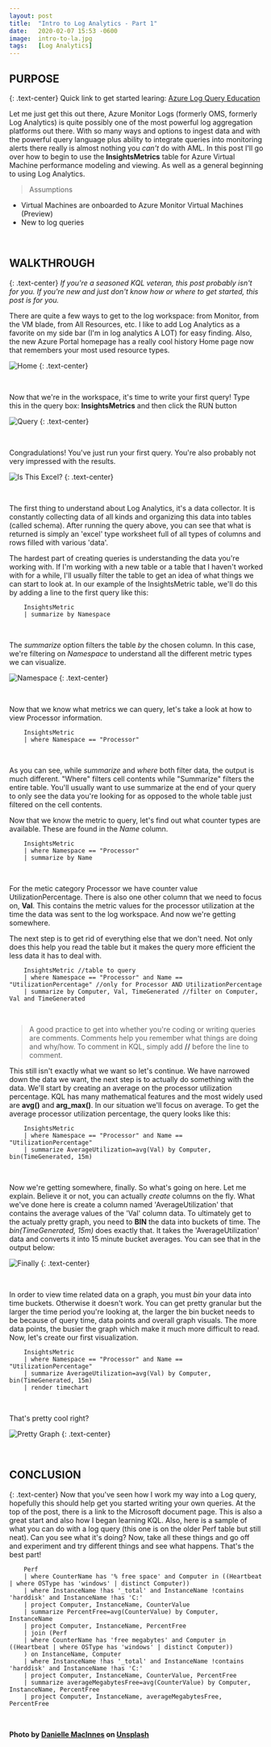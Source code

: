 ```yaml
---
layout: post
title:  "Intro to Log Analytics - Part 1"
date:   2020-02-07 15:53 -0600
image:  intro-to-la.jpg
tags:   [Log Analytics]
---
```


## PURPOSE
{: .text-center}
Quick link to get started learing:
[Azure Log Query Education](https://docs.microsoft.com/en-us/azure/azure-monitor/log-query/query-language)

Let me just get this out there, Azure Monitor Logs (formerly OMS, formerly Log Analytics) is quite possibly one of the most powerful log aggregation platforms out there. With so many ways and options to ingest data and with the powerful query language plus ability to integrate queries into monitoring alerts there really is almost nothing you *can't* do with AML. In this post I'll go over how to begin to use the **InsightsMetrics** table for Azure Virtual Machine performance modeling and viewing. As well as a general beginning to using Log Analytics. 

> Assumptions
* Virtual Machines are onboarded to Azure Monitor Virtual Machines (Preview)
* New to log queries

<br>

## WALKTHROUGH 
{: .text-center}
*If you're a seasoned KQL veteran, this post probably isn't for you. If you're new and just don't know how or where to get started, this post is for you.* 

There are quite a few ways to get to the log workspace: from Monitor, from the VM blade, from All Resources, etc. I like to add Log Analytics as a favorite on my side bar (I'm in log analytics A LOT) for easy finding. Also, the new Azure Portal homepage has a really cool history Home page now that remembers your most used resource types.

![Home](/img/azure-home.jpg)
{: .text-center}

<br>

Now that we're in the workspace, it's time to write your first query! Type this in the query box: **InsightsMetrics** and then click the RUN button

![Query](/img/first-query.jpg)
{: .text-center}

<br>

Congradulations! You've just run your first query. You're also probably not very impressed with the results.

![Is This Excel?](/img/excel.jpg)
{: .text-center}

<br>

The first thing to understand about Log Analytics, it's a data collector. It is constantly collecting data of all kinds and organizing this data into tables (called schema). After running the query above, you can see that what is returned is simply an 'excel' type worksheet full of all types of columns and rows filled with various 'data'. 

The hardest part of creating queries is understanding the data you're working with. If I'm working with a new table or a table that I haven't worked with for a while, I'll usually filter the table to get an idea of what things we can start to look at. In our example of the InsightsMetric table, we'll do this by adding a line to the first query like this:

        InsightsMetric
        | summarize by Namespace

<br>

The *summarize* option filters the table *by* the chosen column. In this case, we're filtering on *Namespace* to understand all the different metric types we can visualize.

![Namespace](/img/namespace.jpg)
{: .text-center}

<br>

Now that we know what metrics we can query, let's take a look at how to view Processor information.

        InsightsMetric
        | where Namespace == "Processor"

<br>

As you can see, while *summarize* and *where* both filter data, the output is much different. "Where" filters cell contents while "Summarize" filters the entire table. You'll usually want to use summarize at the end of your query to only see the data you're looking for as opposed to the whole table just filtered on the cell contents. 

Now that we know the metric to query, let's find out what counter types are available. These are found in the *Name* column.

        InsightsMetric
        | where Namespace == "Processor"
        | summarize by Name

<br>

For the metic category Processor we have counter value UtilizationPercentage. There is also one other column that we need to focus on, **Val**. This contains the metric values for the processor utilization at the time the data was sent to the log workspace. And now we're getting somewhere.

The next step is to get rid of everything else that we don't need. Not only does this help you read the table but it makes the query more efficient the less data it has to deal with. 

        InsightsMetric //table to query
        | where Namespace == "Processor" and Name == "UtilizationPercentage" //only for Processor AND UtilizationPercentage
        | summarize by Computer, Val, TimeGenerated //filter on Computer, Val and TimeGenerated

<br>

> A good practice to get into whether you're coding or writing queries are comments. Comments help you remember what things are doing and why/how. To comment in KQL, simply add **//** before the line to comment.

This still isn't exactly what we want so let's continue. We have narrowed down the data we want, the next step is to actually do something with the data. We'll start by creating an average on the processor utilization percentage. KQL has many mathematical features and the most widely used are **avg()** and **arg_max()**. In our situation we'll focus on average. To get the average processor utilization percentage, the query looks like this:

        InsightsMetric
        | where Namespace == "Processor" and Name == "UtilizationPercentage"
        | summarize AverageUtilization=avg(Val) by Computer, bin(TimeGenerated, 15m)

<br>

Now we're getting somewhere, finally. So what's going on here. Let me explain. Believe it or not, you can actually *create* columns on the fly. What we've done here is create a column named 'AverageUtilization' that contains the average values of the 'Val' column data. To ultimately get to the actualy pretty graph, you need to **BIN** the data into buckets of time. The *bin(TimeGenerated, 15m)* does exactly that. It takes the 'AverageUtilization' data and converts it into 15 minute bucket averages. You can see that in the output below:

![Finally](/img/finally.jpg)
{: .text-center}

<br>

In order to view time related data on a graph, you must *bin* your data into time buckets. Otherwise it doesn't work. You can get pretty granular but the larger the time period you're looking at, the larger the bin bucket needs to be because of query time, data points and overall graph visuals. The more data points, the busier the graph which make it much more difficult to read. Now, let's create our first visualization.

        InsightsMetric
        | where Namespace == "Processor" and Name == "UtilizationPercentage"
        | summarize AverageUtilization=avg(Val) by Computer, bin(TimeGenerated, 15m)
        | render timechart

<br>

That's pretty cool right?

![Pretty Graph](/img/pretty-graph.jpg)
{: .text-center}

<br>

## CONCLUSION
{: .text-center}
Now that you've seen how I work my way into a Log query, hopefully this should help get you started writing your own queries. At the top of the post, there is a link to the Microsoft document page. This is also a great start and also how I began learning KQL. Also, here is a sample of what you can do with a log query (this one is on the older Perf table but still neat). Can you see what it's doing? Now, take all these things and go off and experiment and try different things and see what happens. That's the best part!

        Perf 
        | where CounterName has '% free space' and Computer in ((Heartbeat | where OSType has 'windows' | distinct Computer)) 
        | where InstanceName !has '_total' and InstanceName !contains 'harddisk' and InstanceName !has 'C:' 
        | project Computer, InstanceName, CounterValue 
        | summarize PercentFree=avg(CounterValue) by Computer, InstanceName 
        | project Computer, InstanceName, PercentFree  
        | join (Perf 
        | where CounterName has 'free megabytes' and Computer in ((Heartbeat | where OSType has 'windows' | distinct Computer)) 
        ) on InstanceName, Computer 
        | where InstanceName !has '_total' and InstanceName !contains 'harddisk' and InstanceName !has 'C:' 
        | project Computer, InstanceName, CounterValue, PercentFree 
        | summarize averageMegabytesFree=avg(CounterValue) by Computer, InstanceName, PercentFree
        | project Computer, InstanceName, averageMegabytesFree, PercentFree

<br>

**Photo by [Danielle MacInnes](https://unsplash.com/@dsmacinnes) on [Unsplash](https://unsplash.com/photos/IuLgi9PWETU)**
